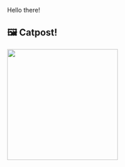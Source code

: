 Hello there!



## 🖼️ Catpost!

<sub>
    <img src="https://cdn2.thecatapi.com/images/MTk2NzgzNw.jpg" height="256">
</sub>

